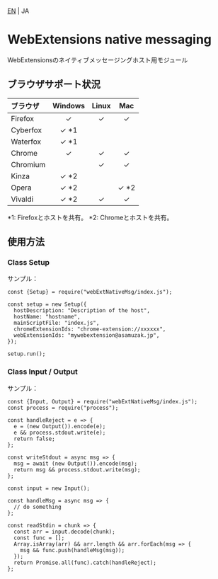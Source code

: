 [EN](./README.md) | JA

# WebExtensions native messaging

WebExtensionsのネイティブメッセージングホスト用モジュール

## ブラウザサポート状況

|ブラウザ  |Windows|Linux  |Mac    |
|:-------|:-----:|:-----:|:-----:|
|Firefox |   ✓   |   ✓   |   ✓   |
|Cyberfox|   ✓ *1|       |       |
|Waterfox|   ✓ *1|       |       |
|Chrome  |   ✓   |   ✓   |   ✓   |
|Chromium|       |   ✓   |   ✓   |
|Kinza   |   ✓ *2|       |       |
|Opera   |   ✓ *2|       |   ✓ *2|
|Vivaldi |   ✓ *2|   ✓   |   ✓   |

*1: Firefoxとホストを共有。
*2: Chromeとホストを共有。

## 使用方法

### Class Setup

サンプル：
```
const {Setup} = require("webExtNativeMsg/index.js");

const setup = new Setup({
  hostDescription: "Description of the host",
  hostName: "hostname",
  mainScriptFile: "index.js",
  chromeExtensionIds: "chrome-extension://xxxxxx",
  webExtensionIds: "mywebextension@asamuzak.jp",
});

setup.run();
```

### Class Input / Output

サンプル：
```
const {Input, Output} = require("webExtNativeMsg/index.js");
const process = require("process");

const handleReject = e => {
  e = (new Output()).encode(e);
  e && process.stdout.write(e);
  return false;
};

const writeStdout = async msg => {
  msg = await (new Output()).encode(msg);
  return msg && process.stdout.write(msg);
};

const input = new Input();

const handleMsg = async msg => {
  // do something
};

const readStdin = chunk => {
  const arr = input.decode(chunk);
  const func = [];
  Array.isArray(arr) && arr.length && arr.forEach(msg => {
    msg && func.push(handleMsg(msg));
  });
  return Promise.all(func).catch(handleReject);
};
```
